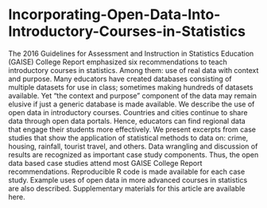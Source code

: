 # Incorporating-Open-Data-Into-Introductory-Courses-in-Statistics
The 2016 Guidelines for Assessment and Instruction in Statistics Education (GAISE) College Report emphasized six recommendations to teach introductory courses in statistics. 
Among them: use of real data with context and purpose. Many educators have created databases consisting of multiple datasets for use in class; 
sometimes making hundreds of datasets available. Yet “the context and purpose” component of the data may remain elusive if just a generic database is made available. 
We describe the use of open data in introductory courses. Countries and cities continue to share data through open data portals. Hence, educators can find regional data that engage 
their students more effectively. We present excerpts from case studies that show the application of statistical methods to data on: crime, housing, rainfall, tourist travel, 
and others. Data wrangling and discussion of results are recognized as important case study components. Thus, the open data based case studies attend most GAISE College Report 
recommendations. Reproducible R code is made available for each case study. Example uses of open data in more advanced courses in statistics are also described. 
Supplementary materials for this article are available here.

